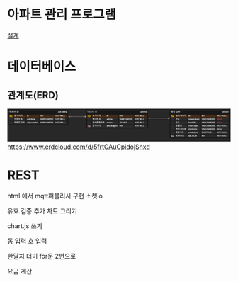 # 아파트 관리 프로그램
[설계](https://www.notion.so/aptmanagement-5d3d046a56444e078a310d1962c5a03c)

# 데이터베이스
## 관계도(ERD)
![erd](./images/erd.PNG)
<https://www.erdcloud.com/d/5frtGAuCpidojShxd>

# REST

html 에서 mqtt퍼블리시 구현
소켓io 

유효 검증 추가
차트 그리기

chart.js 쓰기

동 입력
호 입력

한달치 더미
    for문 2번으로

요금 계산

